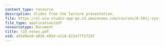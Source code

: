 ```yaml
---
content_type: resource
description: Slides from the lecture presentation.
file: https://ol-ocw-studio-app-qa.s3.amazonaws.com/courses/8-591j-systems-biology-fall-2004/a91d9ea9a826495da118622af7f27297_l10_notes.pdf
file_type: application/pdf
resourcetype: Document
title: l10_notes.pdf
uid: a91d9ea9-a826-495d-a118-622af7f27297
---
```


